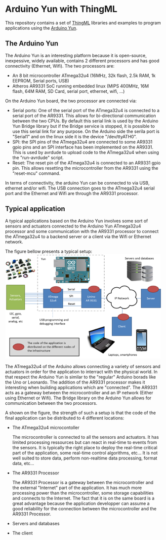 # Arduino Yun with ThingML

This repository contains a set of [ThingML][Link-ThingML] libraries and examples to program applications using the [Arduino Yun][Link-Yun].

## The Arduino Yun

The Arduino Yun is an interesting platform because it is open-source, inexpessive, widely available, contains 2 different processors and has good connectivity (Ethernet, Wifi). The two processors are:
* An 8 bit microcontroller ATmega32u4 (16MHz, 32k flash, 2.5k RAM, 1k EEPROM, Serial ports, USB)
* Atheros AR9331 SoC running embedded linux (MIPS 400MHz, 16M flash, 64M RAM, SD Card, serial port, ethernet, wifi, ...)

On the Arduino Yun board, the two processor are connected via:
* Serial ports: One of the serial port of the ATmega32u4 is connected to a serial port of the AR9331. This allows for bi-directional communication between the two CPUs. By default this serial link is used by the Arduino Yun Bridge library but if the Bridge service is stopped, it is possible to use this serial link for any purpose. On the Arduino side the serila port is "Serial1" and on the linux side it is the device "/dev/ttyATH0".
* SPI: the SPI pins of the ATmega32u4 are connected to some AR9331 gpio pins and an SPI interface has been implemented on the AR9331. This is used by avrdude to upload code to the ATmega32u4 when using the "run-avrdude" script.
* Reset: The reset pin of the ATmega32u4 is connected to an AR9331 gpio pin. This allows resetting the microcontroller from the AR9331 using the "reset-mcu" command.

In terms of connectivity, the arduino Yun can be connected to via USB, ethernet and/or wifi. The USB connection goes to the ATmega32u4 serial port and the Ethernet and Wifi are through the AR9331 processor.

## Typical application

A typical applications based on the Arduino Yun involves some sort of sensors and actuators connected to the Arduino Yun ATmega32u4 processor and some communication with the AR9331 processor to connect the ATmega32u4 to a backend server or a client via the Wifi or Ethernet network.

The figure bellow presents a typical setup:
![Typical application using an Arduino Yun][Fig-Yun-App]

The ATmega32u4 of the Arduino allows connecting a variety of sensors and actuators in order for the application to interract with the physical world. In that respect the Arduino Yun is similar to the "regular" Arduino borads like the Uno or Leonardo. The addition of the AR9331 processor makes it interesting when building applications which are "connected". The AR9331 acts as a gateway between the microcontroller and an IP network (Either using Ethernet or Wifi). The Bridge library on the Arduino Yun allows for communication between the two processors.

A shown on the figure, the strength of such a setup is that the code of the final application can be distributed to 4 different locations:
* The ATmega32u4 microcontoller

  The microcontroller is connected to all the sensors and actuators. It has limited processing ressources but can react in real-time to events from the sensors. It is typically the right place to deploy the real-time critical part of the application, some real-time control algorithms, etc... It is not well suited to store data, perform non-realtime data processing, format data, etc...

* The AR9331 Processor

  The AR9331 Processor is a gateway between the microcontroller and the external "Internet" part of the application. It has much more processing power than the microcontroller, some storage capabilities and connects to the Internet. The fact that it is on the same board is a great advantage because the application developper can assume a good reliability for the connection between the microcontroller and the AR9331 Processor. 

* Servers and databases
* The client




[Fig-Yun-App]: https://raw.githubusercontent.com/SINTEF-9012/Yun-ThingML/master/doc/Fig-Yun-App-600.png?token=756491__eyJzY29wZSI6IlJhd0Jsb2I6U0lOVEVGLTkwMTIvWXVuLVRoaW5nTUwvbWFzdGVyL2RvYy9GaWctWXVuLUFwcC02MDAucG5nIiwiZXhwaXJlcyI6MTQwMTI3Mzg2M30%3D--fcd1abca987eb52e17c15c80d097b48950a3b543

[Link-Yun]: http://arduino.cc/en/Main/ArduinoBoardYun?from=Main.ArduinoYUN

[Link-ThingML]: http://www.thingml.org 
